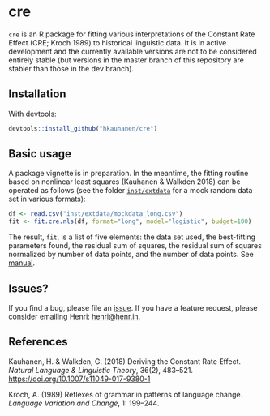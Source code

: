 # cre

`cre` is an R package for fitting various interpretations of the Constant Rate Effect (CRE; Kroch 1989) to historical linguistic data. It is in active development and the currently available versions are not to be considered entirely stable (but versions in the master branch of this repository are stabler than those in the dev branch).


## Installation

With devtools:

``` r
devtools::install_github("hkauhanen/cre")
```


## Basic usage

A package vignette is in preparation. In the meantime, the fitting routine based on nonlinear least squares (Kauhanen & Walkden 2018) can be operated as follows (see the folder [`inst/extdata`](inst/extdata) for a mock random data set in various formats):

``` r
df <- read.csv("inst/extdata/mockdata_long.csv")
fit <- fit.cre.nls(df, format="long", model="logistic", budget=100)
```

The result, `fit`, is a list of five elements: the data set used, the best-fitting parameters found, the residual sum of squares, the residual sum of squares normalized by number of data points, and the number of data points. See [manual](cre.pdf).


## Issues?

If you find a bug, please file an [issue](https://github.com/hkauhanen/cre/issues). If you have a feature request, please consider emailing Henri: [henri@henr.in](mailto:henri@henr.in).


## References

Kauhanen, H. & Walkden, G. (2018) Deriving the Constant Rate Effect. *Natural Language & Linguistic Theory*, 36(2), 483–521. <https://doi.org/10.1007/s11049-017-9380-1>

Kroch, A. (1989) Reflexes of grammar in patterns of language change. *Language Variation and Change*, 1: 199–244. 

